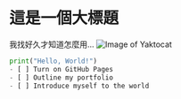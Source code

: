 # 這是一個大標題
我找好久才知道怎麼用...
![Image of Yaktocat](https://octodex.github.com/images/yaktocat.png)
```python
print("Hello, World!")
- [ ] Turn on GitHub Pages
- [ ] Outline my portfolio
- [ ] Introduce myself to the world
